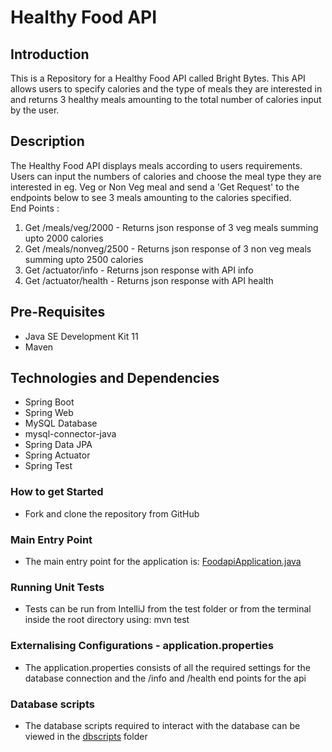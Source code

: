 # Healthy Food API

## Introduction
This is a Repository for a Healthy Food API called Bright Bytes. This API allows users to specify calories and the type of meals they are interested in and returns 3 healthy meals amounting to the total number of calories input by the user.

## Description
The Healthy Food API displays meals according to users requirements. Users can input the numbers of calories and choose the meal type they are interested in eg. Veg or Non Veg meal and send a 'Get Request' to the endpoints below to see 3 meals amounting to the calories specified.  
End Points :
1. Get /meals/veg/2000 - Returns json response of 3 veg meals summing upto 2000 calories
2. Get /meals/nonveg/2500 - Returns json response of 3 non veg meals summing upto 2500 calories
3. Get /actuator/info - Returns json response with API info
4. Get /actuator/health - Returns json response with API health


## Pre-Requisites
- Java SE Development Kit 11
- Maven

## Technologies and Dependencies
- Spring Boot
- Spring Web
- MySQL Database
- mysql-connector-java
- Spring Data JPA
- Spring Actuator
- Spring Test

### How to get Started
- Fork and clone the repository from GitHub

### Main Entry Point
- The main entry point for the application is: [FoodapiApplication.java](/src/main/java/com/brightbytes/foodapi/FoodapiApplication.java)

### Running Unit Tests
- Tests can be run from IntelliJ from the test folder or from the terminal inside the root directory using: mvn test

### Externalising Configurations - application.properties
- The application.properties consists of all the required settings for the database connection and the /info and /health end points for the api

### Database scripts
- The database scripts required to interact with the database can be viewed in the [dbscripts](/src/main/resources/dbscripts) folder


